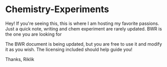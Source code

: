 # Chemistry-Experiments

Hey! If you're seeing this, this is where I am hosting my favorite passions. Just a quick note, writing and chem experiment are rarely updated. BWR is the one you are looking for

The BWR document is being updated, but you are free to use it and modify it as you wish. The licensing included should help guide you!

Thanks,
Riklik